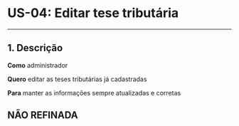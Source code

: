 # US-04: Editar tese tributária

---

## 1. Descrição

**Como** administrador

**Quero** editar as teses tributárias já cadastradas

**Para** manter as informações sempre atualizadas e corretas

## NÃO REFINADA
